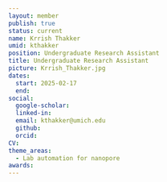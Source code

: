 ```yaml
---
layout: member
publish: true
status: current
name: Krrish Thakker
umid: kthakker
position: Undergraduate Research Assistant
title: Undergraduate Research Assistant
picture: Krrish_Thakker.jpg
dates:
  start: 2025-02-17
  end: 
social: 
  google-scholar: 
  linked-in: 
  email: kthakker@umich.edu
  github:
  orcid:
CV: 
theme_areas:
  - Lab automation for nanopore
awards:
---
```


